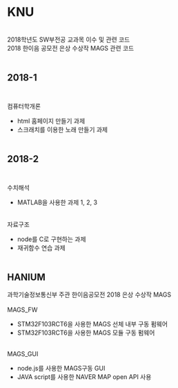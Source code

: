 # KNU 
<br>
 2018학년도 SW부전공 교과목 이수 및 관련 코드<br>
 2018 한이음 공모전 은상 수상작 MAGS 관련 코드<br><br>

## 2018-1<br><br>
 컴퓨터학개론<br> 
 - html 홈페이지 만들기 과제<br>
 - 스크래치를 이용한 노래 만들기 과제<br><br>
 
## 2018-2<br><br>
 
 수치해석<br>
 - MATLAB을 사용한 과제 1, 2, 3 <br><br>
 
 자료구조<br>
 - node를 C로 구현하는 과제<br>
 - 재귀함수 연습 과제<br><br>
 
## HANIUM<br>
 과학기술정보통신부 주관 한이음공모전 2018 은상 수상작 MAGS<br><br>
 MAGS_FW<br>
 - STM32F103RCT6을 사용한 MAGS 선체 내부 구동 펌웨어<br>
 - STM32F103RCT6을 사용한 MAGS 모듈 구동 펌웨어<br><br>
 
 MAGS_GUI<br>
 - node.js를 사용한 MAGS구동 GUI<br>
 - JAVA script를 사용한 NAVER MAP open API 사용<br>
 

